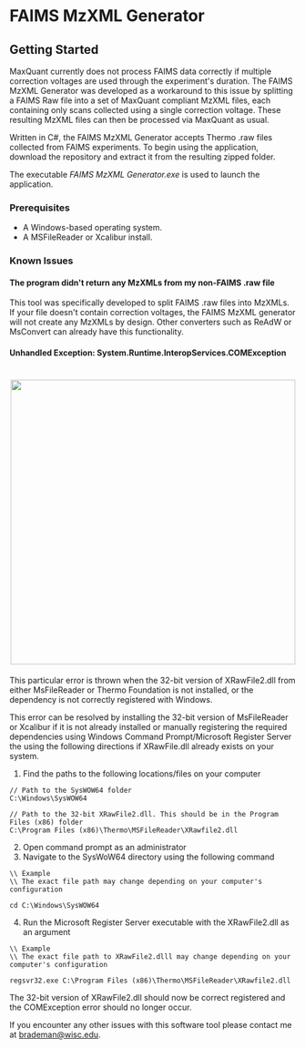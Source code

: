 # FAIMS MzXML Generator

## Getting Started

MaxQuant currently does not process FAIMS data correctly if multiple correction voltages are used through the experiment's duration. The FAIMS MzXML Generator was developed as a workaround to this issue by splitting a FAIMS Raw file into a set of MaxQuant compliant MzXML files, each containing only scans collected using a single correction voltage. These resulting MzXML files can then be processed via MaxQuant as usual.

Written in C#, the FAIMS MzXML Generator accepts Thermo .raw files collected from FAIMS experiments. To begin using the application, download the repository and extract it from the resulting zipped folder. 

The executable *FAIMS MzXML Generator.exe* is used to launch the application. 

### Prerequisites

- A Windows-based operating system.<br>
- A MSFileReader or Xcalibur install. 

### Known Issues

#### The program didn't return any MzXMLs from my non-FAIMS .raw file
This tool was specifically developed to split FAIMS .raw files into MzXMLs. If your file doesn't contain correction voltages, the FAIMS MzXML generator will not create any MzXMLs by design. Other converters such as ReAdW or MsConvert can already have this functionality.

#### Unhandled Exception: System.Runtime.InteropServices.COMException
<h1 align="center">
  <a><img src="https://github.com/coongroup/FAIMS-MzXML-Generator/blob/master/Images/XRawFileNotRegistered.png" width="500"></a>
</h1>

This particular error is thrown when the 32-bit version of XRawFile2.dll from either MsFileReader or Thermo Foundation is not installed, or the dependency is not correctly registered with Windows.

This error can be resolved by installing the 32-bit version of MsFileReader or Xcalibur if it is not already installed or manually registering the required dependencies using Windows Command Prompt/Microsoft Register Server the using the following directions if XRawFile.dll already exists on your system.


1. Find the paths to the following locations/files on your computer
```
// Path to the SysWOW64 folder
C:\Windows\SysWOW64

// Path to the 32-bit XRawFile2.dll. This should be in the Program Files (x86) folder
C:\Program Files (x86)\Thermo\MSFileReader\XRawfile2.dll
```
2. Open command prompt as an administrator
3. Navigate to the SysWoW64 directory using the following command
```
\\ Example
\\ The exact file path may change depending on your computer's configuration

cd C:\Windows\SysWOW64
```
4. Run the Microsoft Register Server executable with the XRawFile2.dll as an argument
```
\\ Example
\\ The exact file path to XRawFile2.dlll may change depending on your computer's configuration

regsvr32.exe C:\Program Files (x86)\Thermo\MSFileReader\XRawfile2.dll
```

The 32-bit version of XRawFile2.dll should now be correct registered and the COMException error should no longer occur.

If you encounter any other issues with this software tool please contact me at brademan@wisc.edu.
